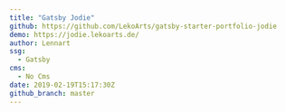 ```yaml
---
title: "Gatsby Jodie"
github: https://github.com/LekoArts/gatsby-starter-portfolio-jodie
demo: https://jodie.lekoarts.de/
author: Lennart
ssg:
  - Gatsby
cms:
  - No Cms
date: 2019-02-19T15:17:30Z
github_branch: master
---
```

